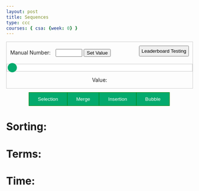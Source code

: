 ```yaml
---
layout: post
title: Sequences
type: ccc
courses: { csa: {week: 0} }
---
```


<style>
.slidecontainer {
  width: 100%;
}

.slider {
  -webkit-appearance: none;
  width: 100%;
  height: 15px;
  border-radius: 5px;
  background: white;
  outline: none;
  opacity: 1;
  -webkit-transition: .2s;
  transition: opacity .2s;
}

.slider:hover {
  opacity: 1;
}

.slider::-webkit-slider-thumb {
  -webkit-appearance: none;
  appearance: none;
  width: 25px;
  height: 25px;
  border-radius: 50%;
  background: #04AA6D;
  cursor: pointer;
}

.slider::-moz-range-thumb {
  width: 25px;
  height: 25px;
  border-radius: 50%;
  background: #04AA6D;
  cursor: pointer;
}

#manualValue {
    color: black;
}

.btn-group button {
  background-color: #04AA6D; /* Green background */
  border: 1px solid green; /* Green border */
  color: white; /* White text */
  padding: 10px 24px; /* Some padding */
  cursor: pointer; /* Pointer/hand icon */
  float: left; /* Float the buttons side by side */
}

.btn-group button:not(:last-child) {
  border-right: none; /* Prevent double borders */
}

/* Clear floats (clearfix hack) */
.btn-group:after {
  content: "";
  clear: both;
  display: table;
}

/* Add a background color on hover */
.btn-group button:hover {
  background-color: #3e8e41;
}

.btn-group {
  display: flex;
  justify-content: center;
  align-items: center;
  padding-top: 10px;
}

#leaderButton {
  padding: 5px;
  margin-bottom: 10px;
}

.timeDiv {
  display: flex;
  justify-content: center;
  align-items: center;
  padding-top: 10px;
}

.manual-container {
  display: flex;
  justify-content: space-between;
  align-items: center;
  margin: 10px;
}

.manual-container label {
  margin-right: 10px;
}

.slider-container {
  display: flex;
  justify-content: center;
  align-items: center;
  border: 1px solid #ccc;
}

.slidecontainer {
    border: 1px solid #ccc;
    justify-content: center;
    text-align: center;
}
</style>

<div class="slidecontainer">
  <div class="manual-container">
    <!-- Manual Value -->
    <div>
      <label for="manualValue">Manual Number:</label>
      <input type="number" id="manualValue" min="100" max="1000">
      <button onclick="setManualValue()">Set Value</button>
    </div>
    <!-- Leaderboard -->
    <button id="leaderButton" onclick="leaderboardPlay()">Leaderboard Testing</button>
  </div>
  <div class="slider-container">
    <!-- Slider -->
    <input type="range" min="100" max="1000" value="100" class="slider" id="inputRange">
  </div>
  <!-- Value -->
  <p>Value: <span id="shownNumber"></span></p>
</div>

<div class="btn-group">
  <button id="selectionButton" onclick="selectionClick()">Selection</button>
  <button id="mergeButton" onclick="mergeClick()">Merge</button>
  <button id="insertionButton" onclick="insertionClick()">Insertion</button>
  <button id="bubbleButton" onclick="bubbleClick()">Bubble</button>
</div>


<div class="result div">
  <h1 id="sortingTEXT">Sorting:</h1>
  <h1 id="termTEXT">Terms:</h1>
  <h1 id="timerTEXT">Time:</h1>
</div>

<script>

  const manualValueBool = new Boolean(false);

  // const selectionClickBool = new Boolean(false);
  // const mergeClickBool = new Boolean(false);
  // const insertionClickBool = new Boolean(false);
  // const bubbleClickBool = new Boolean(false);

  var slider = document.getElementById("inputRange");
  var output = document.getElementById("shownNumber");
  var manualInput = document.getElementById("manualValue");
  var sortingText = document.getElementById("sortingTEXT");
  var termsText = document.getElementById("termTEXT");

  slider.value = 100;
  termsText.innerHTML = "Terms: " + slider.value;
  output.innerHTML = slider.value;


  slider.oninput = function() {
    output.innerHTML = this.value;
    termsText.innerHTML = "Terms: " + this.value;
  }

  function setManualValue() {
    const leaderValueBool = true;
    const manualValueBool = false;
    var value = parseInt(manualInput.value);
    if (value >= parseInt(slider.min) && value <= parseInt(slider.max)) {
      slider.value = value;
      output.innerHTML = value;
      termsText.innerHTML = "Terms: " + value;
    } else {
      alert("Please enter a value within the allowed range.");
    }
  }

  function leaderboardPlay() {
    slider.value = 500;
    output.innerHTML = slider.value;
    termsText.innerHTML = "Terms: " + slider.value;
    const leaderValueBool = true;
    const manualValueBool = false;
  }

</script>
